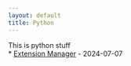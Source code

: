 ```yaml
---
layout: default
title: Python
---
```

This is python stuff
<br>* [Extension Manager](https://coding4hours.github.io/Til/Extensions/Extension_Manager.md) - 2024-07-07